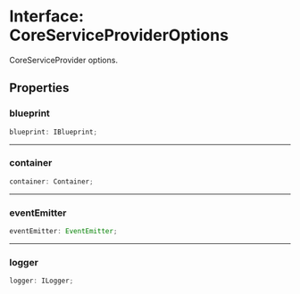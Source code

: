 # Interface: CoreServiceProviderOptions

CoreServiceProvider options.

## Properties

### blueprint

```ts
blueprint: IBlueprint;
```

***

### container

```ts
container: Container;
```

***

### eventEmitter

```ts
eventEmitter: EventEmitter;
```

***

### logger

```ts
logger: ILogger;
```
